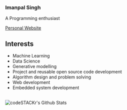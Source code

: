 ### Imanpal Singh
A Programming enthusiast 

[Personal Website](https://imanpalsingh.github.io/imanpalsingh/)

## Interests
- Machine Learning
- Data Science
- Generative modelling
- Project and reusable open source code development
- Algorithm design and problem solving
- Web development
- Embedded system development


<br />


<img align="left" alt="codeSTACKr's Github Stats" src="https://github-readme-stats.vercel.app/api?username=imanpalsingh&show_icons=true&hide_border=true" />
